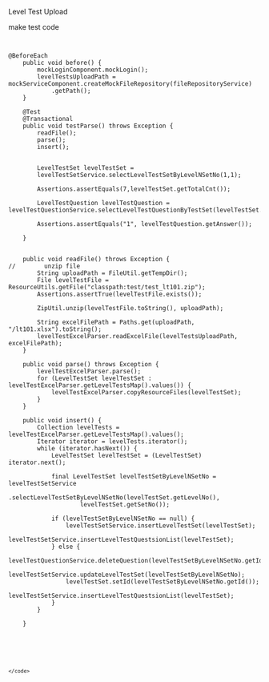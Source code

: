 Level Test Upload


make test code

<pre>
<code>

@BeforeEach
    public void before() {
        mockLoginComponent.mockLogin();
        levelTestsUploadPath = mockServiceComponent.createMockFileRepository(fileRepositoryService)
            .getPath();
    }

    @Test
    @Transactional
    public void testParse() throws Exception {
        readFile();
        parse();
        insert();


        LevelTestSet levelTestSet =
        levelTestSetService.selectLevelTestSetByLevelNSetNo(1,1);

        Assertions.assertEquals(7,levelTestSet.getTotalCnt());

        LevelTestQuestion levelTestQuestion = levelTestQuestionService.selectLevelTestQuestionByTestSet(levelTestSet.getId()).get(1);

        Assertions.assertEquals("1", levelTestQuestion.getAnswer());

    }


    public void readFile() throws Exception {
//        unzip file
        String uploadPath = FileUtil.getTempDir();
        File levelTestFile = ResourceUtils.getFile("classpath:test/test_lt101.zip");
        Assertions.assertTrue(levelTestFile.exists());

        ZipUtil.unzip(levelTestFile.toString(), uploadPath);

        String excelFilePath = Paths.get(uploadPath, "/lt101.xlsx").toString();
        levelTestExcelParser.readExcelFile(levelTestsUploadPath, excelFilePath);
    }

    public void parse() throws Exception {
        levelTestExcelParser.parse();
        for (LevelTestSet levelTestSet : levelTestExcelParser.getLevelTestsMap().values()) {
            levelTestExcelParser.copyResourceFiles(levelTestSet);
        }
    }

    public void insert() {
        Collection levelTests = levelTestExcelParser.getLevelTestsMap().values();
        Iterator iterator = levelTests.iterator();
        while (iterator.hasNext()) {
            LevelTestSet levelTestSet = (LevelTestSet) iterator.next();

            final LevelTestSet levelTestSetByLevelNSetNo = levelTestSetService
                .selectLevelTestSetByLevelNSetNo(levelTestSet.getLevelNo(),
                    levelTestSet.getSetNo());

            if (levelTestSetByLevelNSetNo == null) {
                levelTestSetService.insertLevelTestSet(levelTestSet);
                levelTestSetService.insertLevelTestQuestsionList(levelTestSet);
            } else {
                levelTestQuestionService.deleteQuestion(levelTestSetByLevelNSetNo.getId());
                levelTestSetService.updateLevelTestSet(levelTestSetByLevelNSetNo);
                levelTestSet.setId(levelTestSetByLevelNSetNo.getId());
                levelTestSetService.insertLevelTestQuestsionList(levelTestSet);
            }
        }

    }
    
    </pre>
    </code>
    
    
